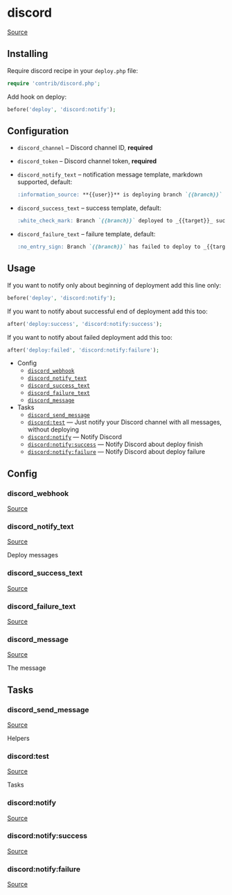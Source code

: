 <!-- DO NOT EDIT THIS FILE! -->
<!-- Instead edit contrib/discord.php -->
<!-- Then run bin/docgen -->

# discord

[Source](/contrib/discord.php)


## Installing

Require discord recipe in your `deploy.php` file:

```php
require 'contrib/discord.php';
```

Add hook on deploy:

```php
before('deploy', 'discord:notify');
```

## Configuration

- `discord_channel` – Discord channel ID, **required**
- `discord_token` – Discord channel token, **required**

- `discord_notify_text` – notification message template, markdown supported, default:
  ```markdown
  :information_source: **{{user}}** is deploying branch `{{branch}}` to _{{target}}_
  ```
- `discord_success_text` – success template, default:
  ```markdown
  :white_check_mark: Branch `{{branch}}` deployed to _{{target}}_ successfully
  ```
- `discord_failure_text` – failure template, default:
  ```markdown
  :no_entry_sign: Branch `{{branch}}` has failed to deploy to _{{target}}_

## Usage

If you want to notify only about beginning of deployment add this line only:

```php
before('deploy', 'discord:notify');
```

If you want to notify about successful end of deployment add this too:

```php
after('deploy:success', 'discord:notify:success');
```

If you want to notify about failed deployment add this too:

```php
after('deploy:failed', 'discord:notify:failure');
```


* Config
  * [`discord_webhook`](#discord_webhook)
  * [`discord_notify_text`](#discord_notify_text)
  * [`discord_success_text`](#discord_success_text)
  * [`discord_failure_text`](#discord_failure_text)
  * [`discord_message`](#discord_message)
* Tasks
  * [`discord_send_message`](#discord_send_message)
  * [`discord:test`](#discordtest) — Just notify your Discord channel with all messages, without deploying
  * [`discord:notify`](#discordnotify) — Notify Discord
  * [`discord:notify:success`](#discordnotifysuccess) — Notify Discord about deploy finish
  * [`discord:notify:failure`](#discordnotifyfailure) — Notify Discord about deploy failure

## Config
### discord_webhook
[Source](/contrib/discord.php#L59)



### discord_notify_text
[Source](/contrib/discord.php#L64)

Deploy messages

### discord_success_text
[Source](/contrib/discord.php#L69)



### discord_failure_text
[Source](/contrib/discord.php#L74)



### discord_message
[Source](/contrib/discord.php#L81)

The message


## Tasks
### discord_send_message
[Source](/contrib/discord.php#L84)

Helpers

### discord:test
[Source](/contrib/discord.php#L92)

Tasks

### discord:notify
[Source](/contrib/discord.php#L104)



### discord:notify:success
[Source](/contrib/discord.php#L113)



### discord:notify:failure
[Source](/contrib/discord.php#L122)



